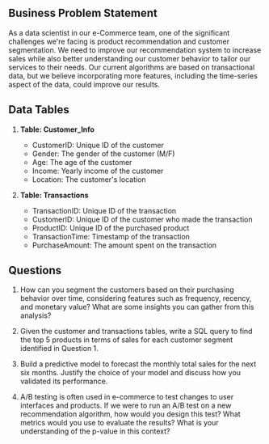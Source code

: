 ## **Business Problem Statement**
As a data scientist in our e-Commerce team, one of the significant challenges we're facing is product recommendation and customer segmentation. We need to improve our recommendation system to increase sales while also better understanding our customer behavior to tailor our services to their needs. Our current algorithms are based on transactional data, but we believe incorporating more features, including the time-series aspect of the data, could improve our results.

## **Data Tables**

1. **Table: Customer_Info**
   - CustomerID: Unique ID of the customer
   - Gender: The gender of the customer (M/F)
   - Age: The age of the customer
   - Income: Yearly income of the customer
   - Location: The customer's location

2. **Table: Transactions**
   - TransactionID: Unique ID of the transaction
   - CustomerID: Unique ID of the customer who made the transaction
   - ProductID: Unique ID of the purchased product
   - TransactionTime: Timestamp of the transaction
   - PurchaseAmount: The amount spent on the transaction

## **Questions**

1. How can you segment the customers based on their purchasing behavior over time, considering features such as frequency, recency, and monetary value? What are some insights you can gather from this analysis?

2. Given the customer and transactions tables, write a SQL query to find the top 5 products in terms of sales for each customer segment identified in Question 1.

3. Build a predictive model to forecast the monthly total sales for the next six months. Justify the choice of your model and discuss how you validated its performance.

4. A/B testing is often used in e-commerce to test changes to user interfaces and products. If we were to run an A/B test on a new recommendation algorithm, how would you design this test? What metrics would you use to evaluate the results? What is your understanding of the p-value in this context?
